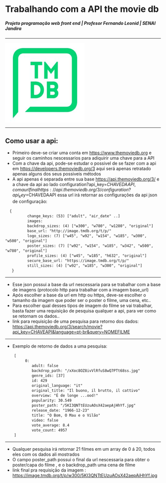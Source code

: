 # Trabalhando com a API the movie db
##### Projeto programação web front end | Profesor Fernando Leonid | SENAI Jandira
____________________________________________________________________________________________________________________________________

![thr movie database](./ChaManoFilmes/images/tmdb.jpg)

____________________________________________________________________________________________________________________________________

## Como usar a api:
- Primeiro deve-se criar uma conta em https://www.themoviedb.org e seguir os caminhos nescessarios para adiquirir uma chave para a API 
- Com a chave da api, pode-se estudar o possivel de se fazer com a api em https://developers.themoviedb.org/3 aqui será apenas retratado apenas alguns dos seus possiveis métodos
- A api apenas é separada entre sua base https://api.themoviedb.org/3/ e a chave da api ao lado configuration?api_key=$CHAVEDAAPI , com a url final https://api.themoviedb.org/3/configuration?api_key=$CHAVEDAAPI essa url irá retornar as configurações da api json de configuração:

``` 
  {
          change_keys: (53) ["adult", "air_date" ..]
          images:
          backdrop_sizes: (4) ["w300", "w780", "w1280", "original"]
          base_url: "http://image.tmdb.org/t/p/"
          logo_sizes: (7) ["w45", "w92", "w154", "w185", "w300", "w500", "original"]
          poster_sizes: (7) ["w92", "w154", "w185", "w342", "w500", "w780", "original"]
          profile_sizes: (4) ["w45", "w185", "h632", "original"]
          secure_base_url: "https://image.tmdb.org/t/p/"
          still_sizes: (4) ["w92", "w185", "w300", "original"]
   }  
```

__________________________________________________________________________________________________________________________________

- Esse json possui a base da url nescessaria para se trabalhar com a base de imagens (protocolo http para trabalhar com a imagem base_url)
- Após escolher a base da url em http ou https, deve-se escolher o tamanho da imagem que poder ser o poster o filme, uma cena, etc..
- Para escolher qual desses tipos de imagem do filme se vai trabalhar, basta fazer uma requisição de pesquisa qualquer a api, para ver  como se retornam os dados..
- link para requisição de uma pesquisa para retorno dos dados: https://api.themoviedb.org/3/search/movie?api_key=CHAVEAPI&language=pt-br&query=NOMEFILME
_________________________________________________________________________________________________________________________________
- Exemplo de retorno de dados a uma pesquisa: 
```  
    [
         0:
            adult: false
            backdrop_path: "/xXoc8OZ8ivVlRfuS8wQ7PTt68ss.jpg"
            genre_ids: [37]
            id: 429
            original_language: "it"
            original_title: "Il buono, il brutto, il cattivo"
            overview: "É de longe ...ood!"
            popularity: 30.549
            poster_path: "/5KI3QNTtEUzuAOsX42aepAjHhYf.jpg"
            release_date: "1966-12-23"
            title: "O Bom, O Mau e o Vilão"
            video: false
            vote_average: 8.4
            vote_count: 4957
    ]
```
__________________________________________________________________________________________________________________________________
- Qualquer pesquisa irá retornar 21 filmes em um array de 0 á 20, todos eles com os dados ali mostrados 
- O campo poster_path possui o final da url nescessaria para obter o poster/capa do filme , e o backdrop_path uma cena de filme 
- link final pra requisição da imagem : https://image.tmdb.org/t/p/w300/5KI3QNTtEUzuAOsX42aepAjHhYf.jpg


